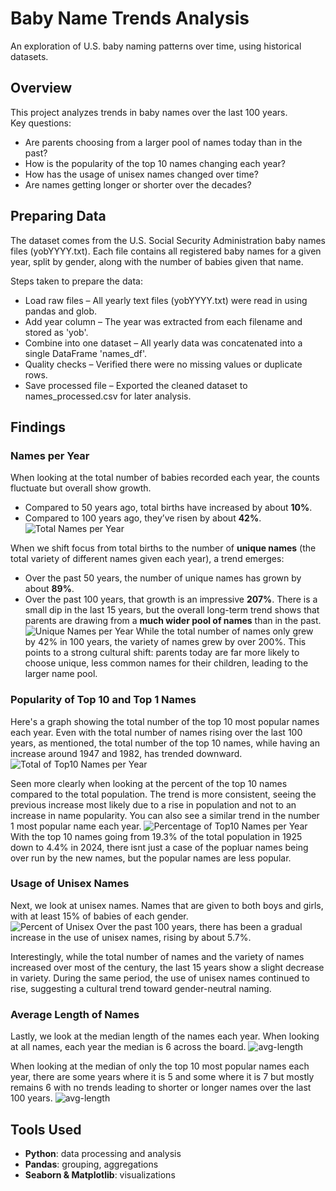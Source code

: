 # Baby Name Trends Analysis

An exploration of U.S. baby naming patterns over time, using historical datasets.  


## Overview
This project analyzes trends in baby names over the last 100 years.  
Key questions:
- Are parents choosing from a larger pool of names today than in the past?
- How is the popularity of the top 10 names changing each year?
- How has the usage of unisex names changed over time?
- Are names getting longer or shorter over the decades?

## Preparing Data
The dataset comes from the U.S. Social Security Administration baby names files (yobYYYY.txt).
Each file contains all registered baby names for a given year, split by gender, along with the number of babies given that name.

Steps taken to prepare the data:
- Load raw files – All yearly text files (yobYYYY.txt) were read in using pandas and glob.
- Add year column – The year was extracted from each filename and stored as 'yob'.
- Combine into one dataset – All yearly data was concatenated into a single DataFrame 'names_df'.
- Quality checks – Verified there were no missing values or duplicate rows.
- Save processed file – Exported the cleaned dataset to names_processed.csv for later analysis.

## Findings
### Names per Year
When looking at the total number of babies recorded each year, the counts fluctuate but overall show growth.  
- Compared to 50 years ago, total births have increased by about **10%**.  
- Compared to 100 years ago, they’ve risen by about **42%**. 
![Total Names per Year](Plots/Names_per_Year.png)

When we shift focus from total births to the number of **unique names** (the total variety of different names given each year), a trend emerges:  
- Over the past 50 years, the number of unique names has grown by about **89%**.  
- Over the past 100 years, that growth is an impressive **207%**.
There is a small dip in the last 15 years, but the overall long-term trend shows that parents are drawing from a **much wider pool of names** than in the past.
![Unique Names per Year](Plots/Unique_Name_per_Year.png)
While the total number of names only grew by 42% in 100 years, the variety of names grew by over 200%. This points to a strong cultural shift: parents today are far more likely to choose unique, less common names for their children, leading to the larger name pool.

### Popularity of Top 10 and Top 1 Names
Here's a graph showing the total number of the top 10 most popular names each year. Even with the total number of names rising over the last 100 years, as mentioned, the total number of the top 10 names, while having an increase around 1947 and 1982, has trended downward.
![Total of Top10 Names per Year](Plots/Total_of_Top_10_Names_per_Year.png)

Seen more clearly when looking at the percent of the top 10 names compared to the total population. The trend is more consistent, seeing the previous increase most likely due to a rise in population and not to an increase in name popularity. You can also see a similar trend in the number 1 most popular name each year.
![Percentage of Top10 Names per Year](Plots/Percent_of_Top_10_Names_per_Year.png)
With the top 10 names going from 19.3% of the total population in 1925 down to 4.4% in 2024, there isnt just a case of the popluar names being over run by the new names, but the popular names are less popular.

### Usage of Unisex Names
Next, we look at unisex names. Names that are given to both boys and girls, with at least 15% of babies of each gender.  
![Percent of Unisex](Plots/Percent_of_Names_that_were_Unisex.png)
Over the past 100 years, there has been a gradual increase in the use of unisex names, rising by about 5.7%.  

Interestingly, while the total number of names and the variety of names increased over most of the century, the last 15 years show a slight decrease in variety. During the same period, the use of unisex names continued to rise, suggesting a cultural trend toward gender-neutral naming.

### Average Length of Names
Lastly, we look at the median length of the names each year. When looking at all names, each year the median is 6 across the board.
![avg-length](Plots/Median_Length_of_Names_by_Year.png)

When looking at the median of only the top 10 most popular names each year, there are some years where it is 5 and some where it is 7 but mostly remains 6 with no trends leading to shorter or longer names over the last 100 years.
![avg-length](Plots/Median_Length_of_the_Top_10_Names_by_Year.png)


## Tools Used
- **Python**: data processing and analysis  
- **Pandas**: grouping, aggregations  
- **Seaborn & Matplotlib**: visualizations 
